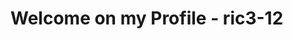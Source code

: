 # Welcome on my Profile - ric3-12


<!---
ric3-12/ric3-12 is a ✨ special ✨ repository because its `README.md` (this file) appears on your GitHub profile.
You can click the Preview link to take a look at your changes.
--->
